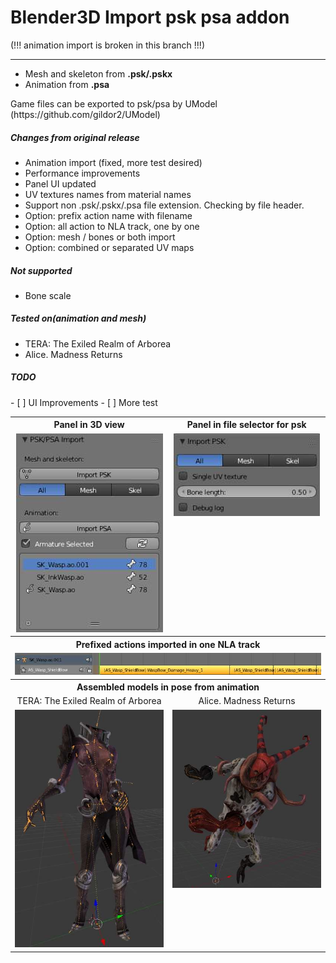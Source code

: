 Blender3D Import psk psa addon
========================
  
(!!! animation import is broken in this branch !!!)  
  
<hr>
<ul>
<li>Mesh and skeleton from <b>.psk/.pskx</b></li>
<li>Animation from <b>.psa</b></li>
</ul>
Game files can be exported to psk/psa by UModel (https://github.com/gildor2/UModel)
<h5>Changes from original release</h5>
<ul>
<li>Animation import (fixed, more test desired)</li>
<li>Performance improvements</li>
<li>Panel UI updated</li>
<li>UV textures names from material names</li>
<li>Support non .psk/.pskx/.psa file extension. Checking by file header.</li>
<li>Option: prefix action name with filename</li>
<li>Option: all action to NLA track, one by one</li>
<li>Option: mesh / bones or both import</li>
<li>Option: combined or separated UV maps</li>
</ul>
<h5>Not supported</h5>
<ul>
<li>Bone scale</li>
</ul>
</ul>
<h5>Tested on(animation and mesh)</h5>
<ul>
<li>TERA: The Exiled Realm of Arborea</li>
<li>Alice. Madness Returns</li>
</ul>
<h5>TODO</h5>
- [ ] UI Improvements
- [ ] More test

<table><tbody>
<tr><th> Panel in 3D view </th><th> Panel in file selector for psk </th></tr>
<tr>
<td valign="top" align="center"><img alt="[Panel in 3D view]" src="https://github.com/Befzz/blender3d_import_psk_psa/blob/master/imgs/panel.jpg"/></td>
<td valign="top" align="center"><img alt="[Panel in file selector]" src="https://github.com/Befzz/blender3d_import_psk_psa/blob/master/imgs/psk_file_options.jpg"/></td>
</tr>
<tr><th colspan="2">Prefixed actions imported in one NLA track</th></tr>
<tr><td colspan="2" valign="top" align="center"><img alt="[Panel in 3D view]" src="https://github.com/Befzz/blender3d_import_psk_psa/blob/master/imgs/nla_track.jpg"/>
</td></tr>
<tr><th colspan="2">Assembled models in pose from animation</th></tr>
<tr><td align="center">TERA: The Exiled Realm of Arborea</td><td align="center">Alice. Madness Returns</td></tr>
<tr><td valign="top"><img alt="[TERA: The Exiled Realm of Arborea]" src="https://github.com/Befzz/blender3d_import_psk_psa/blob/master/imgs/tera_test.jpg"/></td>
<td valign="top"><img alt="[Alice. Madness Returns]" src="https://github.com/Befzz/blender3d_import_psk_psa/blob/master/imgs/alice_test.jpg"/></td>
</tr></tbody></table>